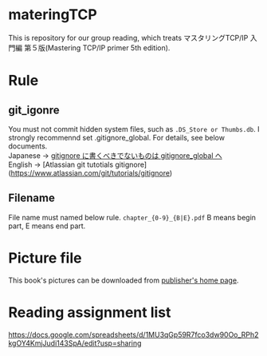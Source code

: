 # materingTCP
This is repository for our group reading, which treats マスタリングTCP/IP 入門編 第５版(Mastering TCP/IP primer 5th edition).  

# Rule
## git_igonre
You must not commit hidden system files, such as ```.DS_Store or Thumbs.db```.
I strongly recommennd set .gitignore_global. For details, see below documents.  
Japanese -> [gitignore に書くべきでないものは gitignore_global へ](http://qiita.com/elzup/items/4c92a2abdab56db3fb4e)  
English -> [Atlassian git tutotials gitignore] (https://www.atlassian.com/git/tutorials/gitignore)  

## Filename
File name must named below rule.
```chapter_{0-9}_{B|E}.pdf```
B means begin part, E means end part.

# Picture file
This book's pictures can be downloaded from [publisher's home page](http://www.ohmsha.co.jp/data/link/978-4-274-06876-8/).

# Reading assignment list
https://docs.google.com/spreadsheets/d/1MU3qGp59R7fco3dw90Oo_RPh2kgOY4KmjJudi143SpA/edit?usp=sharing


